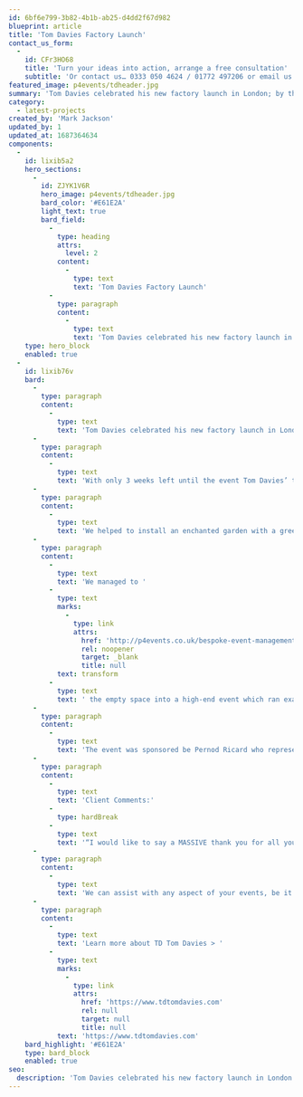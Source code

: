 ```yaml
---
id: 6bf6e799-3b82-4b1b-ab25-d4dd2f67d982
blueprint: article
title: 'Tom Davies Factory Launch'
contact_us_form:
  -
    id: CFr3HO68
    title: 'Turn your ideas into action, arrange a free consultation'
    subtitle: 'Or contact us… 0333 050 4624 / 01772 497206 or email us: info@p4events.co.uk'
featured_image: p4events/tdheader.jpg
summary: 'Tom Davies celebrated his new factory launch in London; by throwing an opening party for his consumers and friends, to celebrate his move from producing in China to producing his'
category:
  - latest-projects
created_by: 'Mark Jackson'
updated_by: 1
updated_at: 1687364634
components:
  -
    id: lixib5a2
    hero_sections:
      -
        id: ZJYK1V6R
        hero_image: p4events/tdheader.jpg
        bard_color: '#E61E2A'
        light_text: true
        bard_field:
          -
            type: heading
            attrs:
              level: 2
            content:
              -
                type: text
                text: 'Tom Davies Factory Launch'
          -
            type: paragraph
            content:
              -
                type: text
                text: 'Tom Davies celebrated his new factory launch in London; by throwing an opening party for his consumers and friends, to celebrate his move from producing in China to producing his sunglasses in the UK.'
    type: hero_block
    enabled: true
  -
    id: lixib76v
    bard:
      -
        type: paragraph
        content:
          -
            type: text
            text: 'Tom Davies celebrated his new factory launch in London; by throwing an opening party for his consumers and friends, to celebrate his move from producing in China to producing his sunglasses in the UK.'
      -
        type: paragraph
        content:
          -
            type: text
            text: 'With only 3 weeks left until the event Tom Davies’ team approached us to help them to transform an empty, white factory space into a stunning event area. We laid new carpets, installed drapes and installed a large stage with multi-level lighting, sound systems and visual effects.'
      -
        type: paragraph
        content:
          -
            type: text
            text: 'We helped to install an enchanted garden with a green carpet, wall graphics, floristry, an absinthe bar and lots of soft seating. We also installed a secret VIP tasting room with a white carpet, luxury bar and furnishings. Additionally, we installed a roof top bar, LEGO room and a spa area; where you could even get a complimentary back massage, if the partying gets a little bit too much!'
      -
        type: paragraph
        content:
          -
            type: text
            text: 'We managed to '
          -
            type: text
            marks:
              -
                type: link
                attrs:
                  href: 'http://p4events.co.uk/bespoke-event-management/event-theming/'
                  rel: noopener
                  target: _blank
                  title: null
            text: transform
          -
            type: text
            text: ' the empty space into a high-end event which ran exactly to plan. We added in smaller details such as a gas flambeuxs and logo backdrops, fabulous aerial artists, luxury toilet trailers and on-site staff to assist throughout the event.'
      -
        type: paragraph
        content:
          -
            type: text
            text: 'The event was sponsored be Pernod Ricard who represents brands such as Perrier Jouet Champagne which was enjoyed throughout the event.'
      -
        type: paragraph
        content:
          -
            type: text
            text: 'Client Comments:'
          -
            type: hardBreak
          -
            type: text
            text: '“I would like to say a MASSIVE thank you for all your help to make our event such a success. The team at Passion4Events are complete professionals and working with them was a real pleasure. Mark remained cool as a cucumber whilst we were flapping about like chickens and he helped us keep our heads throughout the party planning process and on the evening itself. So a big thank you from us!”'
      -
        type: paragraph
        content:
          -
            type: text
            text: 'We can assist with any aspect of your events, be it the full planning or on the day support, get in touch to see if we can be of assistance to you.'
      -
        type: paragraph
        content:
          -
            type: text
            text: 'Learn more about TD Tom Davies > '
          -
            type: text
            marks:
              -
                type: link
                attrs:
                  href: 'https://www.tdtomdavies.com'
                  rel: null
                  target: null
                  title: null
            text: 'https://www.tdtomdavies.com'
    bard_highlight: '#E61E2A'
    type: bard_block
    enabled: true
seo:
  description: 'Tom Davies celebrated his new factory launch in London by throwing an opening party for his consumers and friends, to celebrate his move from producing in China to producing his sunglasses in the UK. With only 3 weeks left until the event Tom Davies’ team approached us to help them to transform this empty white space.'
---
```

